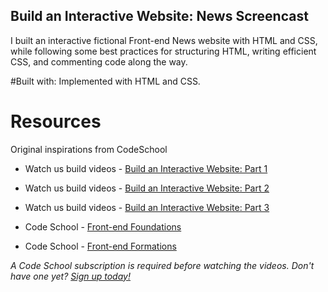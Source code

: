 ## Build an Interactive Website: News Screencast

I built an interactive fictional Front-end News website with HTML and CSS, while following some best practices for structuring HTML, writing efficient CSS, and commenting code along the way.

#Built with:
Implemented with HTML and CSS.

# Resources

Original inspirations from CodeSchool
- Watch us build videos - [Build an Interactive Website: Part 1](https://www.codeschool.com/screencasts/build-an-interactive-website-part-1)

- Watch us build videos - [Build an Interactive Website: Part 2](https://www.codeschool.com/screencasts/build-an-interactive-website-part-2)

- Watch us build videos - [Build an Interactive Website: Part 3](https://www.codeschool.com/screencasts/build-an-interactive-website-part-3)

- Code School - [Front-end Foundations](https://www.codeschool.com/courses/front-end-foundations)

- Code School - [Front-end Formations](https://www.codeschool.com/courses/front-end-formations)


_A Code School subscription is required before watching the videos. Don't have one yet? [Sign up today!](https://www.codeschool.com/pricing)_
